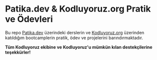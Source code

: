 # Patika.dev & Kodluyoruz.org Pratik ve Ödevleri
Bu repo [Patika.dev](https://app.patika.dev/) üzerindeki derslerin ve [Kodluyoruz.org](https://www.kodluyoruz.org/bootcamp/) üzerinden katıldığım bootcamplerin pratik, ödev ve projelerini barındırmaktadır.

**Tüm Kodluyoruz ekibine ve Kodluyoruz'u mümkün kılan destekçilerine teşekkürler!**
